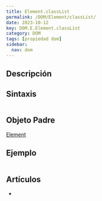 ```yaml
---
title: Element.classList
permalink: /DOM/Element/classList/
date: 2023-10-12
key: DOM.E.Element.classList
category: DOM
tags: [propiedad dom]
sidebar:
  nav: dom
---
```


## Descripción


## Sintaxis


```javascript

```


## Objeto Padre


[Element](https://www.w3api.com/DOM/Element/)


## Ejemplo


```javascript

```


## Artículos

- 
